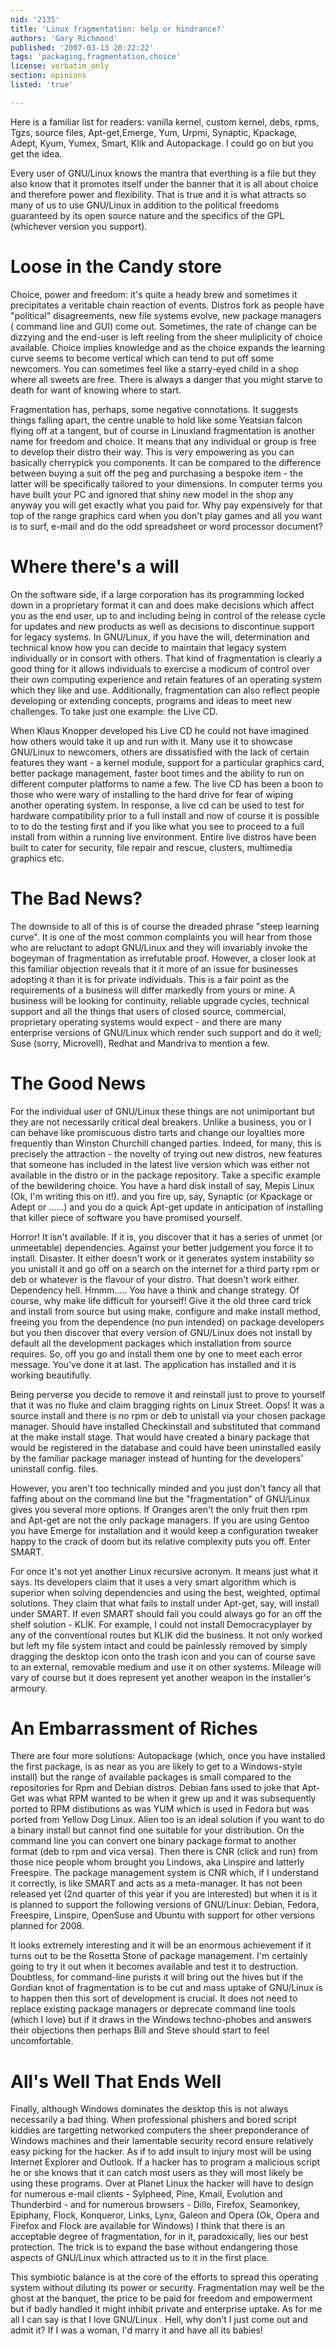 ```yaml
---
nid: '2135'
title: 'Linux fragmentation: help or hindrance?'
authors: 'Gary Richmond'
published: '2007-03-13 20:22:22'
tags: 'packaging,fragmentation,choice'
license: verbatim_only
section: opinions
listed: 'true'

---
```

Here is a familiar list for readers: vanilla kernel, custom kernel, debs, rpms, Tgzs, source files, Apt-get,Emerge, Yum, Urpmi, Synaptic, Kpackage, Adept, Kyum, Yumex, Smart, Klik and Autopackage. I could go on but you get the idea.

Every user of GNU/Linux knows the mantra that everthing is a file but they also know that it promotes itself under the banner that it is all about choice and therefore power and flexibility. That is true and it is what attracts so many of us to use GNU/Linux in addition to the political freedoms guaranteed by its open source nature and the specifics of the GPL (whichever version you support).


# Loose in the Candy store

Choice, power and freedom: it's quite a heady brew and sometimes it precipitates a veritable chain reaction of events. Distros fork as people have "political" disagreements, new file systems evolve, new package managers ( command line and GUI) come out. Sometimes, the rate of change can be dizzying and the end-user is left reeling from the sheer muliplicity of choice available. Choice implies knowledge and as the choice expands the learning curve seems to become vertical which can tend to put off some newcomers. You can sometimes feel like a starry-eyed child in a shop where all sweets are free. There is always a danger that you might starve to death for want of knowing where to start.

Fragmentation has, perhaps, some negative connotations. It suggests things falling apart, the centre unable to hold like some Yeatsian falcon flying off at a tangent, but of course in Linuxland fragmentation is another name for freedom and choice. It means that any individual or group is free to develop their distro their way. This is very empowering as you can basically cherrypick you components. It can be compared to the difference between buying a suit off the peg and purchasing a bespoke item - the latter will be specifically tailored to your dimensions. In computer terms you have built your PC and ignored that shiny new model in the shop any anyway you will get exactly what you paid for. Why pay expensively for that top of the range graphics card when you don't play games and all you want is to surf,  e-mail and do the odd spreadsheet or word processor document?


# Where there's a will

On the software side, if a large corporation has its programming locked down in a proprietary format it can and does make decisions which affect you as the end user, up to and including being in control of the release cycle for updates and new products as well as decisions to discontinue support for legacy systems. In GNU/Linux, if you have the will, determination and technical know how you can decide to maintain that legacy system individually or in consort with others. That kind of fragmentation is clearly a good thing for it allows individuals to exercise a modicum of control over their own computing experience and retain features of an operating system which they like and use. Additionally, fragmentation can also reflect people developing or extending concepts, programs and ideas to meet new challenges. To take just one example: the Live CD.

When Klaus Knopper developed his Live CD he could not have imagined how others would take it up and run with it. Many use it to showcase GNU/Linux to newcomers, others are dissatisfied with the lack of certain features they want - a kernel module, support for a particular graphics card, better package management, faster boot times and the ability to run on different computer platforms to name a few. The live CD has been a boon to those who were wary of installing to the hard drive for fear of wiping another operating system. In response, a live cd can be used to test for hardware compatibility prior to a full install and now of course it is possible to to do the testing first and if you like what you see to proceed to a full install from within a running live environment. Entire live distros have been built to cater for security, file repair and rescue, clusters, multimedia graphics etc.


# The Bad News?

The downside to all of this is of course the dreaded phrase "steep learning curve". It is one of the most common complaints you will hear from those who are reluctant to adopt GNU/Linux and they will invariably invoke the bogeyman of fragmentation as irrefutable proof. However, a closer look at this familiar objection reveals that it it more of an issue for businesses adopting it than it is for private individuals. This is a fair point as the requirements of a business will differ markedly from yours or mine. A business will be looking for continuity, reliable upgrade cycles, technical support and all the things that users of closed source, commercial, proprietary operating systems would expect - and there are many enterprise versions of GNU/Linux which render such support and do it well; Suse (sorry, Microvell), Redhat and Mandriva to mention a few.


# The Good News

For the individual user of GNU/Linux these things are not unimiportant but they are not necessarily critical deal breakers. Unlike a business, you or I can behave like promiscuous distro tarts and change our loyalties more frequently than Winston Churchill changed parties. Indeed, for many, this is precisely the attraction - the novelty of trying out new distros, new features that someone has included in the latest live version which was either not available in the distro or in the package repository. Take a specific example of the bewildering choice. You have a hard disk install of say, Mepis Linux (Ok, I'm writing this on it!). and you fire up, say, Synaptic (or Kpackage or Adept or ......) and you do a quick Apt-get update in anticipation of installing that killer piece of software you have promised yourself.

Horror! It isn't available. If it is, you discover that it has a series of unmet (or unmeetable) dependencies. Against your better judgement you force it to install. Disaster. It either doesn't work or it generates system instability so you unistall it and go off on a search on the internet for a third party rpm or deb or whatever is the flavour of your distro. That doesn't work either. Dependency hell. Hmmm..... You have a think and change strategy. Of course, why make life difficult for yourself! Give it the old three card trick and install from source but using make, configure and make install method, freeing you from the dependence (no pun intended) on package developers but you then discover that every version of GNU/Linux does not install by default all the development packages which installation from source requires. So, off you go and install them one by one to meet each error message. You've done it at last. The application has installed and it is working beautifully.

Being perverse you decide to remove it and reinstall just to prove to yourself that it was no fluke and claim bragging rights on Linux Street. Oops! It was a source install and there is no rpm or deb to unistall via your chosen package manager. Should have installed Checkinstall and substituted that command at the make install stage. That would have created a binary package that would be registered in the database and could have been uninstalled easily by the familiar package manager instead of hunting for the developers' uninstall config. files.

However, you aren't too technically minded and you just don't fancy all that faffing about on the command line but the "fragmentation" of GNU/Linux gives you several more options. If Oranges aren't the only fruit then rpm and Apt-get are not the only package managers. If you are using Gentoo you have Emerge for installation and it would keep a configuration tweaker happy to the crack of doom but its relative complexity puts you off. Enter SMART.

For once it's not yet another Linux recursive acronym. It means just what it says. Its developers claim that it uses a very smart algorithm which is superior when solving dependencies and using the best, weighted, optimal solutions. They claim that what fails to install under Apt-get, say, will install under SMART. If even SMART should fail you could always go for an off the shelf solution - KLIK. For example, I could not install Democracyplayer by any of the conventional routes but KLIK did the business. It not only worked but left my file system intact and could be painlessly removed by simply dragging the desktop icon onto the trash icon and you can of course save to an external, removable medium and use it on other systems. Mileage will vary of course but it does represent yet another weapon in the installer's armoury.


# An Embarrassment of Riches

There are four more solutions: Autopackage (which, once you have installed the first package, is as near as you are likely to get to a Windows-style install) but the range of available packages is small compared to the repositories for Rpm and Debian distros. Debian fans used to joke that Apt-Get was what RPM wanted to be when it grew up and it was subsequently ported to RPM distibutions as was YUM which is used in Fedora but was ported from Yellow Dog Linux. Alien too is an ideal solution if you want to do a binary install but cannot find  one suitable for your distribution. On the command line you can convert one binary package format to another format (deb to rpm and vica versa). Then there is CNR (click and run) from those nice people whom brought you Lindows, aka Linspire and latterly Freespire. The package management system is CNR which, if I understand it correctly, is like SMART and acts as a meta-manager. It has not been released yet (2nd quarter of this year if you are interested) but when it is it is planned to support the following versions of GNU/Linux: Debian, Fedora, Freespire, Linspire, OpenSuse and Ubuntu with support for other versions planned for 2008.

It looks extremely interesting and it will be an enormous achievement if it turns out to be the Rosetta Stone of package management. I'm certainly going to try it out when it becomes available and test it to destruction. Doubtless, for command-line purists it will bring out the hives but if the Gordian knot of fragmentation is to be cut and mass uptake of GNU/Linux is to happen then this sort of development is crucial. It does not need to replace existing package managers or deprecate command line tools (which I love) but if it draws in the Windows techno-phobes and answers their objections then perhaps Bill and Steve should start to feel uncomfortable.


# All's Well That Ends Well

Finally, although Windows dominates the desktop this is not always necessarily a bad thing. When professional phishers and bored script kiddies are targetting networked computers the sheer preponderance of Windows machines and their lamentable security record ensure relatively easy picking for the hacker. As if to add insult to injury most will be using Internet Explorer and Outlook. If a hacker has to program a malicious script he or she knows that it can catch most users as they will most likely be using these programs. Over at Planet Linux the hacker will have to design for numerous e-mail clients - Sylpheed, Pine, Kmail, Evolution and Thunderbird - and for numerous browsers - Dillo, Firefox, Seamonkey, Epiphany, Flock, Konqueror, Links, Lynx, Galeon and Opera (Ok, Opera and Firefox and Flock are available for Windows) I think that there is an acceptable degree of fragmentation, for in it, paradoxically, lies our best protection. The trick is to expand the base without endangering those aspects of GNU/Linux which attracted us to it in the first place.

This symbiotic balance is at the core of the efforts to spread this operating system without diluting its power or security. Fragmentation may well be the ghost at the banquet, the price to be paid for freedom and empowerment but if badly handled it might inhibit private and enterprise uptake. As for me all I can say is that I love GNU/Linux . Hell, why don't I just come out and admit it? If I was a woman, I'd marry it and have all its babies!


